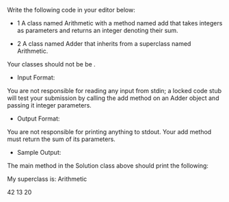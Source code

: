 Write the following code in your editor below:

* 1 A class named Arithmetic with a method named add that takes  integers as parameters and returns an integer denoting their sum.

* 2 A class named Adder that inherits from a superclass named Arithmetic.

Your classes should not be be .

* Input Format:

You are not responsible for reading any input from stdin; a locked code stub will test your submission by calling the add method on an Adder object and passing it  integer parameters.

* Output Format: 

You are not responsible for printing anything to stdout. Your add method must return the sum of its parameters.

* Sample Output:

The main method in the Solution class above should print the following:

My superclass is: Arithmetic

42 13 20